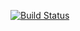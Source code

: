 [![Build Status](https://travis-ci.org/vmalyi/adb-lib.svg?branch=master)](https://travis-ci.org/vmalyi/adb-lib)
